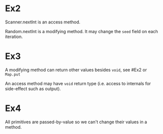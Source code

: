# Ex2
Scanner.nextInt is an access method.

Random.nextInt is a modifying method. It may change the `seed` field on each iteration.

# Ex3
A modifying method can return other values besides `void`, see #Ex2 or `Map.put`

An access method may have `void` return type (i.e. access to internals for side-effect such as output).

# Ex4
All primitives are passed-by-value so we can't change their values in a method.
